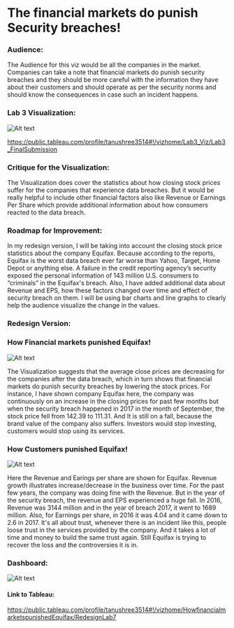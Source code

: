 # The financial markets do punish Security breaches!

### Audience: 
The Audience for this viz would be all the companies in the market. Companies can take a note that financial markets do punish security breaches and they should be more careful with the information they have about their customers and should operate as per the security norms and should know the consequences in case such an incident happens.

### Lab 3 Visualization:

![Alt text](https://github.com/Tanushreechaudhary/Lab_Session7/blob/master/screenshots/Lab3_Image.png)

https://public.tableau.com/profile/tanushree3514#!/vizhome/Lab3_Viz/Lab3_FinalSubmission

### Critique for the Visualization:
The Visualization does cover the statistics about how closing stock prices suffer for the companies that experience data breaches. But it would be really helpful to include other financial factors also like Revenue or Earnings Per Share which provide additional information about how consumers reacted to the data breach. 

### Roadmap for Improvement:
In my redesign version, I will be taking into account the closing stock price statistics about the company Equifax. Because according to the reports, Equifax is the worst data breach ever far worse than Yahoo, Target, Home Depot or anything else. A failure in the credit reporting agency’s security exposed the personal information of 143 million U.S. consumers to “criminals” in the Equifax's breach. Also, I have added additional data about Revenue and EPS, how these factors changed over time and effect of security breach on them. 
I will be using bar charts and line graphs to clearly help the audience visualize the change in the values.

### Redesign Version:

### How Financial markets punished Equifax!
![Alt text](https://github.com/Tanushreechaudhary/Lab_Session7/blob/master/screenshots/Lab7_Image1.png)

The Visualization suggests that the average close prices are decreasing for the companies after the data breach, which in turn shows that financial markets do punish security breaches by lowering the stock prices. For instance, I have shown company Equifax here, the company was  continuously on an increase in the closing prices for past few months but when the security breach happened in 2017 in the month of September, the stock price fell from 142.39 to 111.31. And It is still on a fall, because the brand value of the company also suffers. Investors would stop investing, customers would stop using its services.

### How Customers punished Equifax!
![Alt text](https://github.com/Tanushreechaudhary/Lab_Session7/blob/master/screenshots/Lab7_Image2png.png)

Here the Revenue and Earings per share are shown for Equifax.  Revenue growth illustrates increase/decrease in the business over time. For the past few years, the company was doing fine with the Revenue. But in the year of the security breach, the revenue and EPS experienced a huge fall. In 2016, Revenue was 3144 million and in the year of breach 2017, it went to 1689 million. Also, for Earnings per share, in 2016 it was 4.04 and it came down to 2.6 in 2017. It's all about trust, whenever there is an incident like this, people loose trust in the services provided by the company. And it takes a lot of time and money to build the same trust again. Still Equifax is trying to recover the loss and the controversies it is in.

### Dashboard:
![Alt text](https://github.com/Tanushreechaudhary/Lab_Session7/blob/master/screenshots/Lab7_Dashboard.png) 

#### Link to Tableau: 
https://public.tableau.com/profile/tanushree3514#!/vizhome/HowfinancialmarketspunishedEquifax/RedesignLab7



